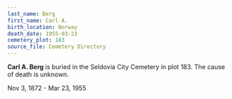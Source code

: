 ```yaml
---
last_name: Berg
first_name: Carl A.
birth_location: Norway
death_date: 1955-03-23
cemetery_plot: 183
source_file: Cemetery Directory
---
```

**Carl A.   Berg** is buried in the Seldovia City Cemetery in plot 183.  The cause of death is unknown.



Nov 3, 1872 - Mar 23, 1955
